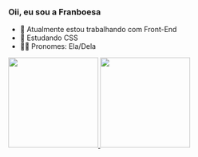 ### Oii, eu sou a Franboesa

- 🔭 Atualmente estou trabalhando com Front-End
- 📒 Estudando CSS
- 👩🏻 Pronomes: Ela/Dela


<div> 

  <a href="https://github.com/Franboesa"> 

  <img height="180em" src="https://github-readme-stats.vercel.app/api?username=Franboesa&show_icons=false&theme=dracula&include_all_commits=true&count_private=true"/> 

  <img height="180em" src="https://github-readme-stats.vercel.app/api/top-langs/?username=Franboesa&layout=compact&langs_count=7&theme=dracula"/> 

</div> 
